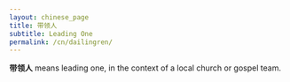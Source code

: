 ```yaml
---
layout: chinese_page
title: 带领人
subtitle: Leading One
permalink: /cn/dailingren/
---
```


**带领人** means leading one, in the context of a local church or gospel team.
